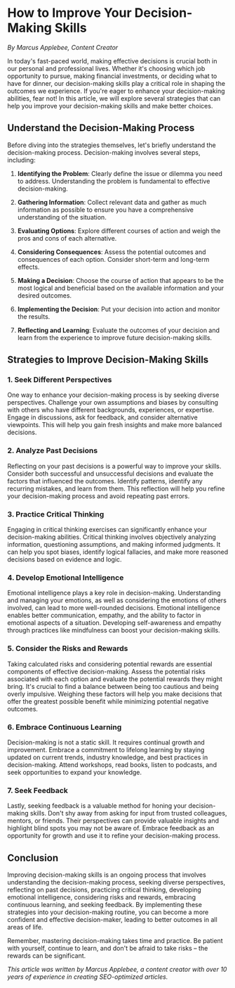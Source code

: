 # How to Improve Your Decision-Making Skills

*By Marcus Applebee, Content Creator*




In today's fast-paced world, making effective decisions is crucial both in our personal and professional lives. Whether it's choosing which job opportunity to pursue, making financial investments, or deciding what to have for dinner, our decision-making skills play a critical role in shaping the outcomes we experience. If you're eager to enhance your decision-making abilities, fear not! In this article, we will explore several strategies that can help you improve your decision-making skills and make better choices.

## Understand the Decision-Making Process

Before diving into the strategies themselves, let's briefly understand the decision-making process. Decision-making involves several steps, including:

1. **Identifying the Problem**: Clearly define the issue or dilemma you need to address. Understanding the problem is fundamental to effective decision-making.

2. **Gathering Information**: Collect relevant data and gather as much information as possible to ensure you have a comprehensive understanding of the situation.

3. **Evaluating Options**: Explore different courses of action and weigh the pros and cons of each alternative.

4. **Considering Consequences**: Assess the potential outcomes and consequences of each option. Consider short-term and long-term effects.

5. **Making a Decision**: Choose the course of action that appears to be the most logical and beneficial based on the available information and your desired outcomes.

6. **Implementing the Decision**: Put your decision into action and monitor the results.

7. **Reflecting and Learning**: Evaluate the outcomes of your decision and learn from the experience to improve future decision-making skills.

## Strategies to Improve Decision-Making Skills

### 1. Seek Different Perspectives

One way to enhance your decision-making process is by seeking diverse perspectives. Challenge your own assumptions and biases by consulting with others who have different backgrounds, experiences, or expertise. Engage in discussions, ask for feedback, and consider alternative viewpoints. This will help you gain fresh insights and make more balanced decisions.

### 2. Analyze Past Decisions

Reflecting on your past decisions is a powerful way to improve your skills. Consider both successful and unsuccessful decisions and evaluate the factors that influenced the outcomes. Identify patterns, identify any recurring mistakes, and learn from them. This reflection will help you refine your decision-making process and avoid repeating past errors.

### 3. Practice Critical Thinking

Engaging in critical thinking exercises can significantly enhance your decision-making abilities. Critical thinking involves objectively analyzing information, questioning assumptions, and making informed judgments. It can help you spot biases, identify logical fallacies, and make more reasoned decisions based on evidence and logic.

### 4. Develop Emotional Intelligence

Emotional intelligence plays a key role in decision-making. Understanding and managing your emotions, as well as considering the emotions of others involved, can lead to more well-rounded decisions. Emotional intelligence enables better communication, empathy, and the ability to factor in emotional aspects of a situation. Developing self-awareness and empathy through practices like mindfulness can boost your decision-making skills.

### 5. Consider the Risks and Rewards

Taking calculated risks and considering potential rewards are essential components of effective decision-making. Assess the potential risks associated with each option and evaluate the potential rewards they might bring. It's crucial to find a balance between being too cautious and being overly impulsive. Weighing these factors will help you make decisions that offer the greatest possible benefit while minimizing potential negative outcomes.

### 6. Embrace Continuous Learning

Decision-making is not a static skill. It requires continual growth and improvement. Embrace a commitment to lifelong learning by staying updated on current trends, industry knowledge, and best practices in decision-making. Attend workshops, read books, listen to podcasts, and seek opportunities to expand your knowledge.

### 7. Seek Feedback

Lastly, seeking feedback is a valuable method for honing your decision-making skills. Don't shy away from asking for input from trusted colleagues, mentors, or friends. Their perspectives can provide valuable insights and highlight blind spots you may not be aware of. Embrace feedback as an opportunity for growth and use it to refine your decision-making process.

## Conclusion

Improving decision-making skills is an ongoing process that involves understanding the decision-making process, seeking diverse perspectives, reflecting on past decisions, practicing critical thinking, developing emotional intelligence, considering risks and rewards, embracing continuous learning, and seeking feedback. By implementing these strategies into your decision-making routine, you can become a more confident and effective decision-maker, leading to better outcomes in all areas of life.

Remember, mastering decision-making takes time and practice. Be patient with yourself, continue to learn, and don't be afraid to take risks – the rewards can be significant.

*This article was written by Marcus Applebee, a content creator with over 10 years of experience in creating SEO-optimized articles.*
